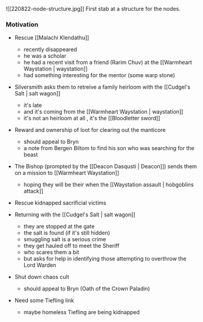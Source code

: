 ![[220822-node-structure.jpg]]
First stab at a structure for the nodes.

### Motivation
- Rescue [[Malachi Klendathu]]
	- recently disappeared
	- he was a scholar
	- he had a recent visit from a friend (Rarim Chuv) at the [[Warmheart Waystation | waystation]]
	- had something interesting for the mentor (some warp stone)
- Silversmith asks them to retreive a family heirloom with the [[Cudgel's Salt | salt wagon]]
	- it's late
	- and it's coming from the [[Warmheart Waystation | waystation]]
	- it's not an heirloom at all , it's the [[Bloodletter sword]]
- Reward and ownership of loot for clearing out the manticore
	- should appeal to Bryn
	- a note from Bergen Biltom to find his son who was searching for the beast
- The Bishop (prompted by the [[Deacon Dasqusti | Deacon]]) sends them on a mission to [[Warmheart Waystation]]
	- hoping they will be their when the [[Waystation assault | hobgoblins attack]]

- Rescue kidnapped sacrificial victims
- Returning with the [[Cudgel's Salt | salt wagon]]
	- they are stopped at the gate
	- the salt is found (if it's still hidden)
	- smuggling salt is a serious crime
	- they get hauled off to meet the Sheriff
	- who scares them a bit
	- but asks for help in identifying those attempting to overthrow the Lord Warden
- Shut down chaos cult
	- should appeal to Bryn (Oath of the Crown Paladin)
- Need some Tiefling link
	- maybe homeless Tiefling are being kidnapped